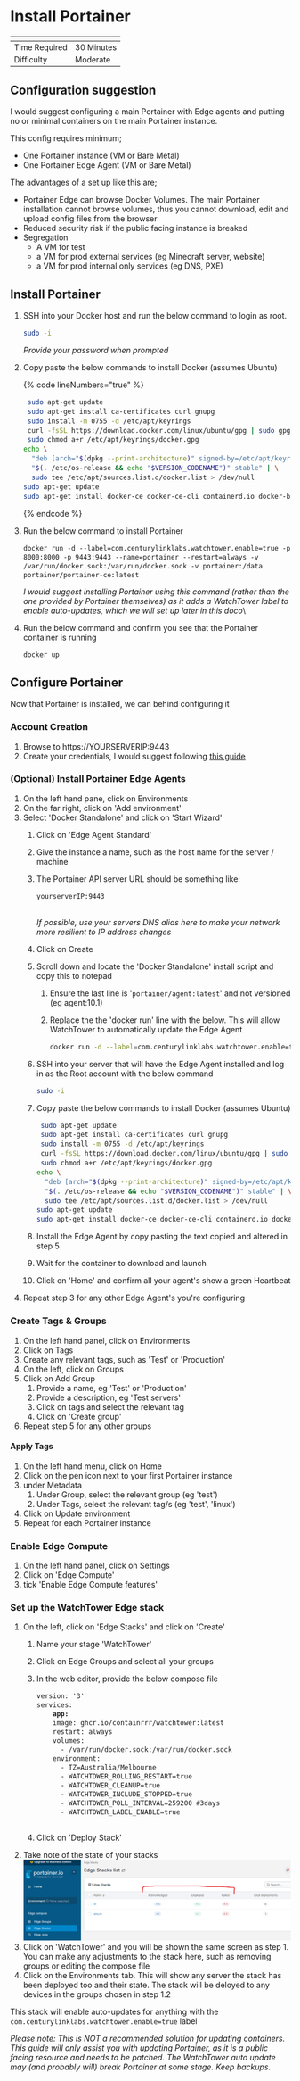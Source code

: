# Install Portainer

<table data-view="cards"><thead><tr><th></th><th></th></tr></thead><tbody><tr><td>Time Required</td><td>30 Minutes</td></tr><tr><td>Difficulty</td><td>Moderate</td></tr></tbody></table>

## Configuration suggestion

I would suggest configuring a main Portainer with Edge agents and putting no or minimal containers on the main Portainer instance.

This config requires minimum;

* One Portainer instance (VM or Bare Metal)
* One Portainer Edge Agent (VM or Bare Metal)

The advantages of a set up like this are;

* Portainer Edge can browse Docker Volumes. The main Portainer installation cannot browse volumes, thus you cannot download, edit and upload config files from the browser
* Reduced security risk if the public facing instance is breaked
* Segregation
  * A VM for test
  * a VM for prod external services (eg Minecraft server, website)
  * a VM for prod internal only services (eg DNS, PXE)

## Install Portainer

1.  SSH into your Docker host and run the below command to login as root.&#x20;

    ```bash
    sudo -i
    ```

    _Provide your password when prompted_
2.  Copy paste the below commands to install Docker (assumes Ubuntu)

    {% code lineNumbers="true" %}
    ```bash
     sudo apt-get update
     sudo apt-get install ca-certificates curl gnupg
     sudo install -m 0755 -d /etc/apt/keyrings
     curl -fsSL https://download.docker.com/linux/ubuntu/gpg | sudo gpg --dearmor -o /etc/apt/keyrings/docker.gpg
     sudo chmod a+r /etc/apt/keyrings/docker.gpg
    echo \
      "deb [arch="$(dpkg --print-architecture)" signed-by=/etc/apt/keyrings/docker.gpg] https://download.docker.com/linux/ubuntu \
      "$(. /etc/os-release && echo "$VERSION_CODENAME")" stable" | \
      sudo tee /etc/apt/sources.list.d/docker.list > /dev/null
    sudo apt-get update
    sudo apt-get install docker-ce docker-ce-cli containerd.io docker-buildx-plugin
    ```
    {% endcode %}
3.  Run the below command to install Portainer

    ```
    docker run -d --label=com.centurylinklabs.watchtower.enable=true -p 8000:8000 -p 9443:9443 --name=portainer --restart=always -v /var/run/docker.sock:/var/run/docker.sock -v portainer:/data portainer/portainer-ce:latest
    ```

    _I would suggest installing Portainer using this command (rather than the one provided by Portainer themselves) as it adds a WatchTower label to enable auto-updates, which we will set up later in this doco_\

4.  Run the below command and confirm you see that the Portainer container is running

    ```bash
    docker up
    ```

## Configure Portainer

Now that Portainer is installed, we can behind configuring it

### Account Creation

1. Browse to https://YOURSERVERIP:9443
2. Create your credentials, I would suggest following [this guide](../../policies-and-procedures/authentication-access-and-accounts.md)

### (Optional) Install Portainer Edge Agents&#x20;

1. On the left hand pane, click on Environments
2. On the far right, click on 'Add environment'
3. Select 'Docker Standalone' and click on 'Start Wizard'
   1. Click on 'Edge Agent Standard'
   2. Give the instance a name, such as the host name for the server / machine
   3.  The Portainer API server URL should be something like:

       ```
       yourserverIP:9443
       ```

       \
       _If possible, use your servers DNS alias here to make your network more resilient to IP address changes_
   4. Click on Create
   5. Scroll down and locate the 'Docker Standalone' install script and copy this to notepad
      1. Ensure the last line is '`portainer/agent:latest`' and not versioned (eg agent:10.1)
      2.  Replace the the 'docker run' line with the below. This will allow WatchTower to automatically update the Edge Agent

          ```bash
          docker run -d --label=com.centurylinklabs.watchtower.enable=true \
          ```
   6.  SSH into your server that will have the Edge Agent installed and log in as the Root account with the below command

       ```bash
       sudo -i
       ```
   7.  Copy paste the below commands to install Docker (assumes Ubuntu)

       ```sh
        sudo apt-get update
        sudo apt-get install ca-certificates curl gnupg
        sudo install -m 0755 -d /etc/apt/keyrings
        curl -fsSL https://download.docker.com/linux/ubuntu/gpg | sudo gpg --dearmor -o /etc/apt/keyrings/docker.gpg
        sudo chmod a+r /etc/apt/keyrings/docker.gpg
       echo \
         "deb [arch="$(dpkg --print-architecture)" signed-by=/etc/apt/keyrings/docker.gpg] https://download.docker.com/linux/ubuntu \
         "$(. /etc/os-release && echo "$VERSION_CODENAME")" stable" | \
         sudo tee /etc/apt/sources.list.d/docker.list > /dev/null
       sudo apt-get update
       sudo apt-get install docker-ce docker-ce-cli containerd.io docker-buildx-plugin
       ```
   8. Install the Edge Agent by copy pasting the text copied and altered in step 5
   9. Wait for the container to download and launch
   10. Click on 'Home' and confirm all your agent's show a green Heartbeat
4. Repeat step 3 for any other Edge Agent's you're configuring

### Create Tags & Groups

1. On the left hand panel, click on Environments
2. Click on Tags
3. Create any relevant tags, such as 'Test' or 'Production'
4. On the left, click on Groups
5. Click on Add Group
   1. Provide a name, eg 'Test' or 'Production'
   2. Provide a description, eg 'Test servers'
   3. Click on tags and select the relevant tag
   4. Click on 'Create group'
6. Repeat step 5 for any other groups

#### Apply Tags

1. On the left hand menu, click on Home
2. Click on the pen icon  next to your first Portainer instance
3. under Metadata
   1. Under Group, select the relevant group (eg 'test')
   2. Under Tags, select the relevant tag/s (eg 'test', 'linux')
4. Click on Update environment
5. Repeat for each Portainer instance

### Enable Edge Compute

1. On the left hand panel, click on Settings
2. Click on 'Edge Compute'
3. tick 'Enable Edge Compute features'

### Set up the WatchTower Edge stack

1. On the left, click on 'Edge Stacks' and click on 'Create'
   1. Name your stage 'WatchTower'
   2. Click on Edge Groups and select all your groups
   3.  In the web editor, provide the below compose file

       <pre class="language-yaml"><code class="lang-yaml">version: '3'
       services:
       <strong>    app:
       </strong>    image: ghcr.io/containrrr/watchtower:latest
           restart: always
           volumes:
             - /var/run/docker.sock:/var/run/docker.sock
           environment:
             - TZ=Australia/Melbourne
             - WATCHTOWER_ROLLING_RESTART=true
             - WATCHTOWER_CLEANUP=true
             - WATCHTOWER_INCLUDE_STOPPED=true
             - WATCHTOWER_POLL_INTERVAL=259200 #3days
             - WATCHTOWER_LABEL_ENABLE=true

       </code></pre>
   4. Click on 'Deploy Stack'
2. Take note of the state of your stacks\
   ![](<../../.gitbook/assets/image (44).png>)
3. Click on 'WatchTower' and you will be shown the same screen as step 1. You can make any adjustments to the stack here, such as removing groups or editing the compose file
4. Click on the Environments tab. This will show any server the stack has been deployed too and their state. The stack will be deloyed to any devices in the groups chosen in step 1.2

This stack will enable auto-updates for anything with the `com.centurylinklabs.watchtower.enable=true` label

_Please note: This is NOT a recommended solution for updating containers. This guide will only assist you with updating Portainer, as it is a public facing resource and needs to be patched. The WatchTower auto update may (and probably will) break Portainer at some stage. Keep backups._

